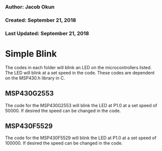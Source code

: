 ### Author: Jacob Okun
### Created: September 21, 2018
### Last Updated: September 21, 2018

# Simple Blink
The codes in each folder will blink an LED on the microcontrollers listed.  The LED will blink at a set speed in the code.  These codes are dependent on the MSP430.h library in C.

## MSP430G2553
The code for the MSP430G2553 will blink the LED at P1.0 at a set speed of 50000.  If desired the speed can be changed in the code.

## MSP430F5529
The code for the MSP430F5529 will blink the LED at P1.0 at a set speed of 100000.  If desired the speed can be changed in the code.
